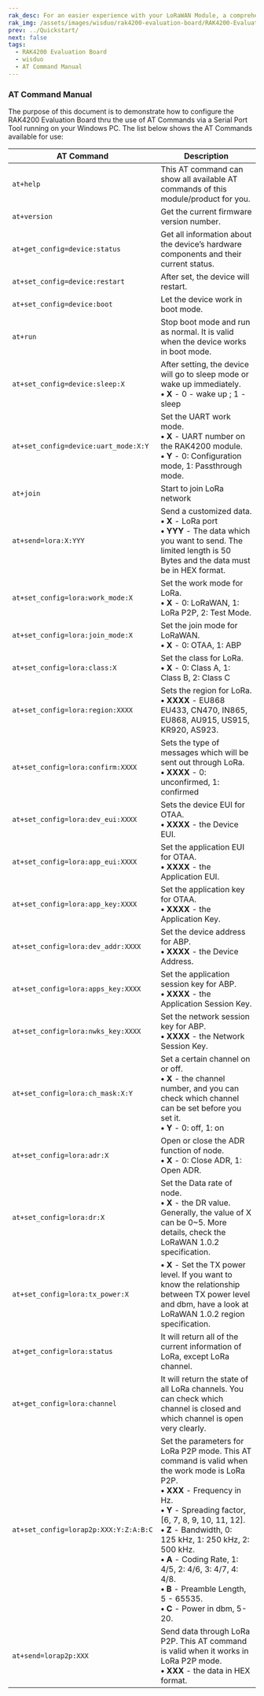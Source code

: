 ```yaml
---
rak_desc: For an easier experience with your LoRaWAN Module, a comprehensive list of commands for the LoRa P2P and LoRaWAN communication is provided. A serial communication interface is also presented for the two-way communication of the RAK4200 Evaluation Board.
rak_img: /assets/images/wisduo/rak4200-evaluation-board/RAK4200-Evaluation.png
prev: ../Quickstart/
next: false
tags:
  - RAK4200 Evaluation Board
  - wisduo
  - AT Command Manual
---
```




### AT Command Manual

The purpose of this document is to demonstrate how to configure the RAK4200 Evaluation Board thru the use of AT Commands via a Serial Port Tool running on your Windows PC. The list below shows the AT Commands available for use:

| **AT Command**                        | **Description**                                                                                                                                                                                                                                                                                                                                                                                              |
| ------------------------------------- | ------------------------------------------------------------------------------------------------------------------------------------------------------------------------------------------------------------------------------------------------------------------------------------------------------------------------------------------------------------------------------------------------------------ |
| `at+help`                             | This AT command can show all available AT commands of this module/product for you.                                                                                                                                                                                                                                                                                                                           |
| `at+version`                          | Get the current firmware version number.                                                                                                                                                                                                                                                                                                                                                                     |
| `at+get_config=device:status`         | Get all information about the device’s hardware components and their current status.                                                                                                                                                                                                                                                                                                                         |
| `at+set_config=device:restart`        | After set, the device will restart.                                                                                                                                                                                                                                                                                                                                                                          |
| `at+set_config=device:boot`           | Let the device work in boot mode.                                                                                                                                                                                                                                                                                                                                                                            |
| `at+run`                              | Stop boot mode and run as normal. It is valid when the device works in boot mode.                                                                                                                                                                                                                                                                                                                            |
| `at+set_config=device:sleep:X`        | After setting, the device will go to sleep mode or wake up immediately. <br> **• X** - 0 - wake up ; 1 - sleep                                                                                                                                                                                                                                                                                               |
| `at+set_config=device:uart_mode:X:Y`  | Set the UART work mode.<br> **• X** - UART number on the RAK4200 module. <br>**• Y** - 0: Configuration mode, 1: Passthrough mode.                                                                                                                                                                                                                                                                           |
| `at+join`                             | Start to join LoRa network                                                                                                                                                                                                                                                                                                                                                                                   |
| `at+send=lora:X:YYY`                  | Send a customized data. <br> **• X** - LoRa port <br>**• YYY** - The data which you want to send. The limited length is 50 Bytes and the data must be in HEX format.                                                                                                                                                                                                                                         |
| `at+set_config=lora:work_mode:X`      | Set the work mode for LoRa. <br>**• X** - 0: LoRaWAN, 1: LoRa P2P, 2: Test Mode.                                                                                                                                                                                                                                                                                                                             |
| `at+set_config=lora:join_mode:X`      | Set the join mode for LoRaWAN. <br>**• X** - 0: OTAA, 1: ABP                                                                                                                                                                                                                                                                                                                                                 |
| `at+set_config=lora:class:X`          | Set the class for LoRa. <br>**• X** - 0: Class A, 1: Class B, 2: Class C                                                                                                                                                                                                                                                                                                                                     |
| `at+set_config=lora:region:XXXX`      | Sets the region for LoRa. <br> **• XXXX** - EU868 EU433, CN470, IN865, EU868, AU915, US915, KR920, AS923.                                                                                                                                                                                                                                                                                                    |
| `at+set_config=lora:confirm:XXXX`     | Sets the type of messages which will be sent out through LoRa. <br> **• XXXX** - 0: unconfirmed, 1: confirmed                                                                                                                                                                                                                                                                                                |
| `at+set_config=lora:dev_eui:XXXX`     | Sets the device EUI for OTAA. <br>**• XXXX** - the Device EUI.                                                                                                                                                                                                                                                                                                                                               |
| `at+set_config=lora:app_eui:XXXX`     | Set the application EUI for OTAA. <br>**• XXXX** - the Application EUI.                                                                                                                                                                                                                                                                                                                                      |
| `at+set_config=lora:app_key:XXXX`     | Set the application key for OTAA. <br>**• XXXX** - the Application Key.                                                                                                                                                                                                                                                                                                                                      |
| `at+set_config=lora:dev_addr:XXXX`    | Set the device address for ABP. <br>**• XXXX** - the Device Address.                                                                                                                                                                                                                                                                                                                                         |
| `at+set_config=lora:apps_key:XXXX`    | Set the application session key for ABP. <br>**• XXXX** - the Application Session Key.                                                                                                                                                                                                                                                                                                                       |
| `at+set_config=lora:nwks_key:XXXX`    | Set the network session key for ABP. <br>**• XXXX** - the Network Session Key.                                                                                                                                                                                                                                                                                                                               |
| `at+set_config=lora:ch_mask:X:Y`      | Set a certain channel on or off. <br>**• X** - the channel number, and you can check which channel can be set before you set it. <br>**• Y** - 0: off, 1: on                                                                                                                                                                                                                                                 |
| `at+set_config=lora:adr:X`            | Open or close the ADR function of node. <br>**• X** - 0: Close ADR, 1: Open ADR.                                                                                                                                                                                                                                                                                                                             |
| `at+set_config=lora:dr:X`             | Set the Data rate of node. <br>**• X** - the DR value. Generally, the value of X can be 0~5. More details, check the LoRaWAN 1.0.2 specification.                                                                                                                                                                                                                                                            |
| `at+set_config=lora:tx_power:X`       | **• X** - Set the TX power level. If you want to know the relationship between TX power level and dbm, have a look at LoRaWAN 1.0.2 region specification.                                                                                                                                                                                                                                                    |
| `at+get_config=lora:status`           | It will return all of the current information of LoRa, except LoRa channel.                                                                                                                                                                                                                                                                                                                                  |
| `at+get_config=lora:channel`          | It will return the state of all LoRa channels. You can check which channel is closed and which channel is open very clearly.                                                                                                                                                                                                                                                                                 |
| `at+set_config=lorap2p:XXX:Y:Z:A:B:C` | Set the parameters for LoRa P2P mode. This AT command is valid when the work mode is LoRa P2P. <br>**• XXX** - Frequency in Hz. <br>**• Y** - Spreading factor, [6, 7, 8, 9, 10, 11, 12]. <br>**• Z** - Bandwidth, 0: 125&nbsp;kHz, 1: 250&nbsp;kHz, 2: 500&nbsp;kHz. <br>**• A** - Coding Rate, 1: 4/5, 2: 4/6, 3: 4/7, 4: 4/8. <br>**• B** - Preamble Length, 5 - 65535. <br>**• C** - Power in dbm, 5-20. |
| `at+send=lorap2p:XXX`                 | Send data through LoRa P2P. This AT command is valid when it works in LoRa P2P mode. <br>**• XXX** - the data in HEX format.                                                                                                                                                                                                                                                                                 |